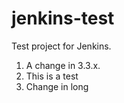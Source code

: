 # jenkins-test

Test project for Jenkins.

1) A change in 3.3.x.
2) This is a test
3) Change in long
